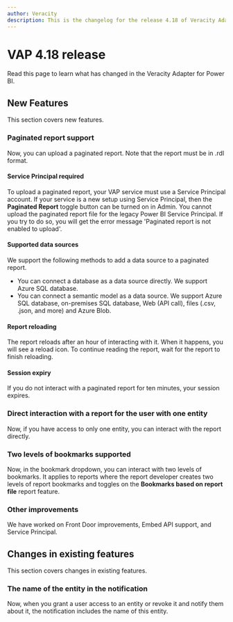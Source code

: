```yaml
---
author: Veracity
description: This is the changelog for the release 4.18 of Veracity Adapter for Power BI (VAP).
---
```

# VAP 4.18 release

Read this page to learn what has changed in the Veracity Adapter for Power BI. 

## New Features

This section covers new features.

### Paginated report support

Now, you can upload a paginated report. Note that the report must be in .rdl format.

#### Service Principal required

To upload a paginated report, your VAP service must use a Service Principal account. If your service is a new setup using Service Principal, then the **Paginated Report** toggle button can be turned on in Admin. You cannot upload the paginated report file for the legacy Power BI Service Principal. If you try to do so, you will get the error message 'Paginated report is not enabled to upload'. 

#### Supported data sources

We support the following methods to add a data source to a paginated report.
* You can connect a database as a data source directly. We support Azure SQL database.
* You can connect a semantic model as a data source. We support Azure SQL database, on-premises SQL database, Web (API call), files (.csv, .json, and more) and Azure Blob.

#### Report reloading

The report reloads after an hour of interacting with it. When it happens, you will see a reload icon. To continue reading the report, wait for the report to finish reloading.


#### Session expiry

If you do not interact with a paginated report for ten minutes, your session expires.

### Direct interaction with a report for the user with one entity

Now, if you have access to only one entity, you can interact with the report directly.

### Two levels of bookmarks supported

Now, in the bookmark dropdown, you can interact with two levels of bookmarks. It applies to reports where the report developer creates two levels of report bookmarks and toggles on the **Bookmarks based on report file** report feature.

### Other improvements

We have worked on Front Door improvements, Embed API support, and Service Principal.


## Changes in existing features

This section covers changes in existing features.

### The name of the entity in the notification

Now, when you grant a user access to an entity or revoke it and notify them about it, the notification includes the name of this entity.